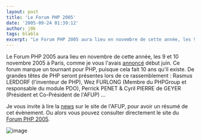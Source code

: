 ```yaml
---
layout: post
title: 'Le Forum PHP 2005'
date: '2005-09-24 01:39:12'
author: j0k
tags: blabla
excerpt: "Le Forum PHP 2005 aura lieu en novembre de cette année, les 9 et 10 novembre 2005 à Paris, comme je vous l'avais [annoncé](http://www.j0k3r.net/forum/les-dates-du-forum-php-2005-a-paris-511.htm) début juin.     \nCe forum marque un tournant pour PHP, puisque cela fait 10 ans qu'il existe. De grandes têtes de PHP seront présentes lors de ce rassemblement :      …"
---
```


Le Forum PHP 2005 aura lieu en novembre de cette année, les 9 et 10 novembre 2005 à Paris, comme je vous l'avais [annoncé](http://www.j0k3r.net/forum/les-dates-du-forum-php-2005-a-paris-511.htm) début juin.
Ce forum marque un tournant pour PHP, puisque cela fait 10 ans qu'il existe. De grandes têtes de PHP seront présentes lors de ce rassemblement : Rasmus LERDORF (l'inventeur de PHP), Wez FURLONG (Membre du PHPGroup et responsable du module PDO), Perrick PENET &amp; Cyril PIERRE de GEYER (Président et Co-Président de l'AFUP) ...

Je vous invite à lire la [news](http://www.afup.org/article.php3?id_article=290) sur le site de l'AFUP, pour avoir un résumé de cet évènement. Ou alors vous pouvez consulter directement le site du [Forum PHP 2005](http://www.afup.org/pages/forumphp/index.php).

 ![image](http://www.afup.org/IMG/php-10-ans.gif)
